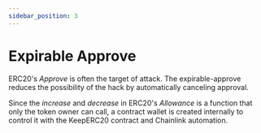```yaml
---
sidebar_position: 3
---
```


# Expirable Approve

<!-- TODO: image -->

ERC20's *Approve* is often the target of attack. The expirable-approve reduces the possibility of the hack by automatically canceling approval.

Since the *increase* and *decrease* in ERC20's *Allowance* is a function that only the token owner can call, a contract wallet is created internally to control it with the KeepERC20 contract and Chainlink automation.
